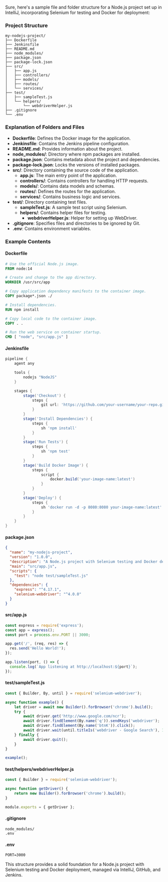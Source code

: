 Sure, here's a sample file and folder structure for a Node.js project set up in IntelliJ, incorporating Selenium for testing and Docker for deployment:

### Project Structure

```
my-nodejs-project/
├── Dockerfile
├── Jenkinsfile
├── README.md
├── node_modules/
├── package.json
├── package-lock.json
├── src/
│   ├── app.js
│   ├── controllers/
│   ├── models/
│   ├── routes/
│   └── services/
├── test/
│   ├── sampleTest.js
│   └── helpers/
│       └── webdriverHelper.js
├── .gitignore
└── .env
```

### Explanation of Folders and Files

- **Dockerfile**: Defines the Docker image for the application.
- **Jenkinsfile**: Contains the Jenkins pipeline configuration.
- **README.md**: Provides information about the project.
- **node_modules/**: Directory where npm packages are installed.
- **package.json**: Contains metadata about the project and dependencies.
- **package-lock.json**: Locks the versions of installed packages.
- **src/**: Directory containing the source code of the application.
  - **app.js**: The main entry point of the application.
  - **controllers/**: Contains controllers for handling HTTP requests.
  - **models/**: Contains data models and schemas.
  - **routes/**: Defines the routes for the application.
  - **services/**: Contains business logic and services.
- **test/**: Directory containing test files.
  - **sampleTest.js**: A sample test script using Selenium.
  - **helpers/**: Contains helper files for testing.
    - **webdriverHelper.js**: Helper for setting up WebDriver.
- **.gitignore**: Specifies files and directories to be ignored by Git.
- **.env**: Contains environment variables.

### Example Contents

#### Dockerfile
```dockerfile
# Use the official Node.js image.
FROM node:14

# Create and change to the app directory.
WORKDIR /usr/src/app

# Copy application dependency manifests to the container image.
COPY package*.json ./

# Install dependencies.
RUN npm install

# Copy local code to the container image.
COPY . .

# Run the web service on container startup.
CMD [ "node", "src/app.js" ]
```

#### Jenkinsfile
```groovy
pipeline {
    agent any

    tools {
        nodejs "NodeJS"
    }

    stages {
        stage('Checkout') {
            steps {
                git url: 'https://github.com/your-username/your-repo.git', branch: 'master'
            }
        }
        stage('Install Dependencies') {
            steps {
                sh 'npm install'
            }
        }
        stage('Run Tests') {
            steps {
                sh 'npm test'
            }
        }
        stage('Build Docker Image') {
            steps {
                script {
                    docker.build('your-image-name:latest')
                }
            }
        }
        stage('Deploy') {
            steps {
                sh 'docker run -d -p 8080:8080 your-image-name:latest'
            }
        }
    }
}
```

#### package.json
```json
{
  "name": "my-nodejs-project",
  "version": "1.0.0",
  "description": "A Node.js project with Selenium testing and Docker deployment.",
  "main": "src/app.js",
  "scripts": {
    "test": "node test/sampleTest.js"
  },
  "dependencies": {
    "express": "^4.17.1",
    "selenium-webdriver": "^4.0.0"
  }
}
```

#### src/app.js
```javascript
const express = require('express');
const app = express();
const port = process.env.PORT || 3000;

app.get('/', (req, res) => {
  res.send('Hello World!');
});

app.listen(port, () => {
  console.log(`App listening at http://localhost:${port}`);
});
```

#### test/sampleTest.js
```javascript
const { Builder, By, until } = require('selenium-webdriver');

async function example() {
    let driver = await new Builder().forBrowser('chrome').build();
    try {
        await driver.get('http://www.google.com/ncr');
        await driver.findElement(By.name('q')).sendKeys('webdriver');
        await driver.findElement(By.name('btnK')).click();
        await driver.wait(until.titleIs('webdriver - Google Search'), 1000);
    } finally {
        await driver.quit();
    }
}

example();
```

#### test/helpers/webdriverHelper.js
```javascript
const { Builder } = require('selenium-webdriver');

async function getDriver() {
    return new Builder().forBrowser('chrome').build();
}

module.exports = { getDriver };
```

#### .gitignore
```
node_modules/
.env
```

#### .env
```
PORT=3000
```

This structure provides a solid foundation for a Node.js project with Selenium testing and Docker deployment, managed via IntelliJ, GitHub, and Jenkins.
